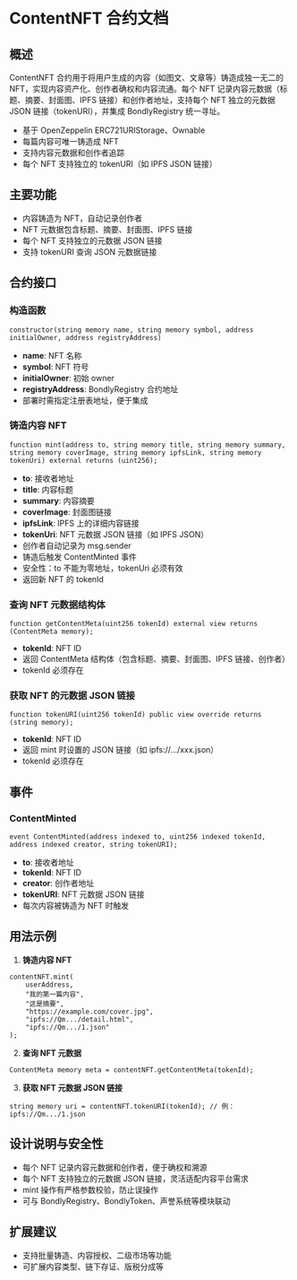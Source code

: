 # ContentNFT 合约文档

## 概述

ContentNFT 合约用于将用户生成的内容（如图文、文章等）铸造成独一无二的 NFT，实现内容资产化、创作者确权和内容流通。每个 NFT 记录内容元数据（标题、摘要、封面图、IPFS 链接）和创作者地址，支持每个 NFT 独立的元数据 JSON 链接（tokenURI），并集成 BondlyRegistry 统一寻址。

- 基于 OpenZeppelin ERC721URIStorage、Ownable
- 每篇内容可唯一铸造成 NFT
- 支持内容元数据和创作者追踪
- 每个 NFT 支持独立的 tokenURI（如 IPFS JSON 链接）

## 主要功能
- 内容铸造为 NFT，自动记录创作者
- NFT 元数据包含标题、摘要、封面图、IPFS 链接
- 每个 NFT 支持独立的元数据 JSON 链接
- 支持 tokenURI 查询 JSON 元数据链接

## 合约接口

### 构造函数
```solidity
constructor(string memory name, string memory symbol, address initialOwner, address registryAddress)
```
- **name**: NFT 名称
- **symbol**: NFT 符号
- **initialOwner**: 初始 owner
- **registryAddress**: BondlyRegistry 合约地址
- 部署时需指定注册表地址，便于集成

### 铸造内容 NFT
```solidity
function mint(address to, string memory title, string memory summary, string memory coverImage, string memory ipfsLink, string memory tokenUri) external returns (uint256);
```
- **to**: 接收者地址
- **title**: 内容标题
- **summary**: 内容摘要
- **coverImage**: 封面图链接
- **ipfsLink**: IPFS 上的详细内容链接
- **tokenUri**: NFT 元数据 JSON 链接（如 IPFS JSON）
- 创作者自动记录为 msg.sender
- 铸造后触发 ContentMinted 事件
- 安全性：to 不能为零地址，tokenUri 必须有效
- 返回新 NFT 的 tokenId

### 查询 NFT 元数据结构体
```solidity
function getContentMeta(uint256 tokenId) external view returns (ContentMeta memory);
```
- **tokenId**: NFT ID
- 返回 ContentMeta 结构体（包含标题、摘要、封面图、IPFS 链接、创作者）
- tokenId 必须存在

### 获取 NFT 的元数据 JSON 链接
```solidity
function tokenURI(uint256 tokenId) public view override returns (string memory);
```
- **tokenId**: NFT ID
- 返回 mint 时设置的 JSON 链接（如 ipfs://.../xxx.json）
- tokenId 必须存在

## 事件

### ContentMinted
```solidity
event ContentMinted(address indexed to, uint256 indexed tokenId, address indexed creator, string tokenURI);
```
- **to**: 接收者地址
- **tokenId**: NFT ID
- **creator**: 创作者地址
- **tokenURI**: NFT 元数据 JSON 链接
- 每次内容被铸造为 NFT 时触发

## 用法示例

1. **铸造内容 NFT**
```solidity
contentNFT.mint(
    userAddress,
    "我的第一篇内容",
    "这是摘要",
    "https://example.com/cover.jpg",
    "ipfs://Qm.../detail.html",
    "ipfs://Qm.../1.json"
);
```

2. **查询 NFT 元数据**
```solidity
ContentMeta memory meta = contentNFT.getContentMeta(tokenId);
```

3. **获取 NFT 元数据 JSON 链接**
```solidity
string memory uri = contentNFT.tokenURI(tokenId); // 例：ipfs://Qm.../1.json
```

## 设计说明与安全性
- 每个 NFT 记录内容元数据和创作者，便于确权和溯源
- 每个 NFT 支持独立的元数据 JSON 链接，灵活适配内容平台需求
- mint 操作有严格参数校验，防止误操作
- 可与 BondlyRegistry、BondlyToken、声誉系统等模块联动

## 扩展建议
- 支持批量铸造、内容授权、二级市场等功能
- 可扩展内容类型、链下存证、版税分成等 